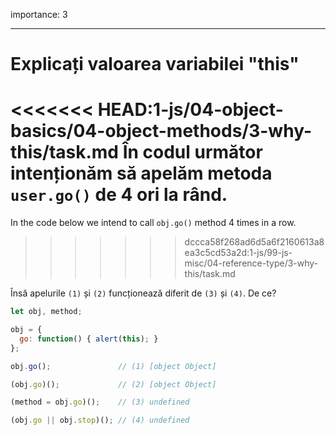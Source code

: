 importance: 3

---

# Explicați valoarea variabilei "this"

<<<<<<< HEAD:1-js/04-object-basics/04-object-methods/3-why-this/task.md
În codul următor intenționăm să apelăm metoda `user.go()` de 4 ori la rând.
=======
In the code below we intend to call `obj.go()` method 4 times in a row.
>>>>>>> dccca58f268ad6d5a6f2160613a8ea3c5cd53a2d:1-js/99-js-misc/04-reference-type/3-why-this/task.md

Însă apelurile `(1)` și `(2)` funcționează diferit de `(3)` și `(4)`. De ce?

```js run no-beautify
let obj, method;

obj = {
  go: function() { alert(this); }
};

obj.go();               // (1) [object Object]

(obj.go)();             // (2) [object Object]

(method = obj.go)();    // (3) undefined

(obj.go || obj.stop)(); // (4) undefined
```

